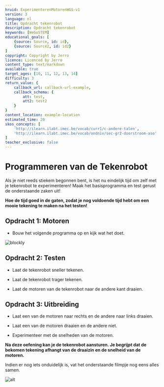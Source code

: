 ```yaml
---
hruid: ExperimenterenMotorenWGS-v1
version: 3
language: nl
title: Opdracht tekenrobot
description: Opdracht tekenrobot
keywords: [WeGoSTEM]
educational_goals: [
    {source: Source, id: id}, 
    {source: Source2, id: id2}
]
copyright: Copyright by Jerro
licence: Licenced by Jerro
content_type: text/markdown
available: true
target_ages: [10, 11, 12, 13, 14]
difficulty: 3
return_value: {
    callback_url: callback-url-example,
    callback_schema: {
        att: test,
        att2: test2
    }
}
content_location: example-location
estimated_time: 20
skos_concepts: [
    'http://ilearn.ilabt.imec.be/vocab/curr1/c-andere-talen', 
    'http://ilearn.ilabt.imec.be/vocab/ondniv/sec-gr2-doorstroom-aso'
]
teacher_exclusive: false
---
```

# Programmeren van de Tekenrobot

Als je niet reeds stiekem begonnen bent, is het nu eindelijk tijd om zelf met je tekenrobot te experimenteren! Maak het basisprogramma en test gerust de onderstaande zaken uit!

**Hoe de tijd goed in de gaten, zodat je nog voldoende tijd hebt om een mooie tekening te maken na het testen!**

## Opdracht 1: Motoren

* Bouw het volgende programma op en kijk wat het doet.

![blockly](@learning-object/MotorenWGS1-v1/nl/3)


## Opdracht 2: Testen

* Laat de tekenrobot sneller tekenen.

* Laat de tekenrobot trager tekenen.

* Laat de motoren van de tekenrobot naar de andere kant draaien.


## Opdracht 3: Uitbreiding

* Laat een van de motoren naar rechts en de andere naar links draaien.

* Laat een van de motoren draaien en de andere niet.

* Experimenteer met de snelheden van de motoren.

**Na deze oefening kan je de tekenrobot aansturen. Je begrijpt dat de bekomen tekening afhangt van de draaizin en de snelheid van de motoren.**

Indien er nog iets onduidelijk is, vat het onderstaande filmpje nog eens alles samen.

![alt](@youtube/https://www.youtube.com/embed/XPbozIs9NcE "Video WeGoSTEM")